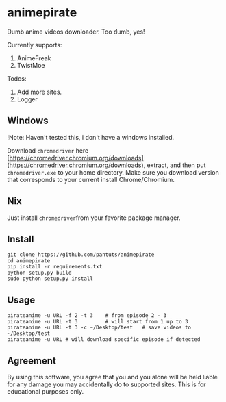 # animepirate

Dumb anime videos downloader. Too dumb, yes!

Currently supports:
1. AnimeFreak
2. TwistMoe

Todos:
1. Add more sites.
2. Logger

## Windows

!Note: Haven't tested this, i don't have a windows installed.

Download `chromedriver` here [https://chromedriver.chromium.org/downloads](https://chromedriver.chromium.org/downloads), extract, and then put `chromedriver.exe` to your home directory. Make sure you download version that corresponds to your current install Chrome/Chromium.

## Nix

Just install `chromedriver`from your favorite package manager.

## Install

```
git clone https://github.com/pantuts/animepirate
cd animepirate
pip install -r requirements.txt
python setup.py build
sudo python setup.py install
```

## Usage

```
pirateanime -u URL -f 2 -t 3    # from episode 2 - 3
pirateanime -u URL -t 3         # will start from 1 up to 3
pirateanime -u URL -t 3 -c ~/Desktop/test   # save videos to ~/Desktop/test
pirateanime -u URL # will download specific episode if detected
```

## Agreement

By using this software, you agree that you and you alone will be held liable for any damage you may accidentally do to supported sites. This is for educational purposes only.
